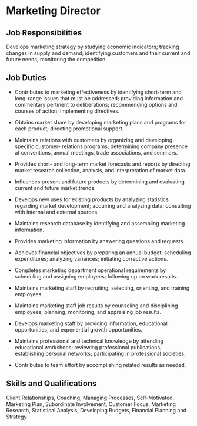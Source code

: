 # Marketing Director

## Job Responsibilities

Develops marketing strategy by studying economic indicators; tracking changes in supply and demand; identifying customers and their current and future needs; monitoring the competition.

## Job Duties

* Contributes to marketing effectiveness by identifying short-term and long-range issues that must be addressed; providing information and commentary pertinent to deliberations; recommending options and courses of action; implementing directives.

* Obtains market share by developing marketing plans and programs for each product; directing promotional support.

* Maintains relations with customers by organizing and developing specific customer- relations programs; determining company presence at conventions, annual meetings, trade associations, and seminars.

* Provides short- and long-term market forecasts and reports by directing market research collection, analysis, and interpretation of market data.

* Influences present and future products by determining and evaluating current and future market trends.

* Develops new uses for existing products by analyzing statistics regarding market development; acquiring and analyzing data; consulting with internal and external sources.

* Maintains research database by identifying and assembling marketing information.

* Provides marketing information by answering questions and requests.

* Achieves financial objectives by preparing an annual budget; scheduling expenditures; analyzing variances; initiating corrective actions.

* Completes marketing department operational requirements by scheduling and assigning employees; following up on work results.

* Maintains marketing staff by recruiting, selecting, orienting, and training employees.

* Maintains marketing staff job results by counseling and disciplining employees; planning, monitoring, and appraising job results.

* Develops marketing staff by providing information, educational opportunities, and experiential growth opportunities.

* Maintains professional and technical knowledge by attending educational workshops; reviewing professional publications; establishing personal networks; participating in professional societies.

* Contributes to team effort by accomplishing related results as needed.

## Skills and Qualifications

Client Relationships, Coaching, Managing Processes, Self-Motivated, Marketing Plan, Subordinate Involvement, Customer Focus, Marketing Research, Statistical Analysis, Developing Budgets, Financial Planning and Strategy

